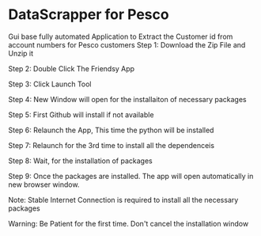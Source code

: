 # DataScrapper for Pesco
Gui base fully automated Application to Extract the Customer id from account numbers for Pesco customers 
Step 1: Download the Zip File and Unzip it 

Step 2: Double Click The Friendsy App

Step 3: Click Launch Tool

Step 4: New Window will open for the installaiton of necessary packages

Step 5: First Github will install if not available

Step 6: Relaunch the App, This time the python will be installed

Step 7: Relaunch for the 3rd time to install all the dependenceis

Step 8: Wait, for the installation of packages

Step 9: Once the packages are installed. The app will open automatically in new browser window. 


Note: Stable Internet Connection is required to install all the necessary packages


Warning: Be Patient for the first time. Don't cancel the installation window 
